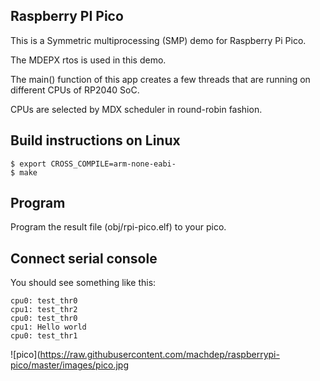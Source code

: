 ## Raspberry PI Pico

This is a Symmetric multiprocessing (SMP) demo for Raspberry Pi Pico.

The MDEPX rtos is used in this demo.

The main() function of this app creates a few threads that are running on different CPUs of RP2040 SoC.

CPUs are selected by MDX scheduler in round-robin fashion.

## Build instructions on Linux
    $ export CROSS_COMPILE=arm-none-eabi-
    $ make

## Program

Program the result file (obj/rpi-pico.elf) to your pico.

## Connect serial console

You should see something like this:

```
cpu0: test_thr0
cpu1: test_thr2
cpu0: test_thr0
cpu1: Hello world
cpu0: test_thr1
```

![pico](https://raw.githubusercontent.com/machdep/raspberrypi-pico/master/images/pico.jpg
